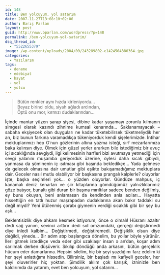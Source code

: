 ```yaml
---
id: 148
title: Ben yolcuyum, yol satarım
date: 2007-11-27T13:08:10+02:00
author: Barış Parlan
layout: post
guid: http://www.bparlan.com/wordpress/?p=148
permalink: /ben-yolcuyum-yol-satarim/
dsq_thread_id:
  - "5522655379"
image: /wp-content/uploads/2004/09/243289802-e1424504380364.jpg
categories:
  - Yazılarım
tags:
  - deneme
  - edebiyat
  - hayat
  - yol
  - yolcu
---
```

<div class="ttr_start">
</div>

> <p style="text-align: justify;">
>   Bütün renkler aynı hızda kirleniyordu&#8230;<br /> Beyaz birinci oldu, siyah ağladı ardından,<br /> Öptü onu mor, kırmızı dudaklarından&#8230;
> </p>

<p style="text-align: justify;">
  İçinde mantar yüzen şarap şişesi, dibine kadar yaşamayı zorunlu kılmanın simgesi olarak kazındı zihnime kumsal kenarında&#8230; Saklanamayacak &#8211; sabaha ekşiyecek olan duyguları ne kadar tüketebilirsek tüketmeliydik her an, biz bunun farkına varamadıkça tükeniyorduk kendi şişelerimizde. İntihar mektuplarımızı hep O&#8217;nun gözlerinin altına yazma isteği, sırf mezarlarımıza baka kalınsın diye. Ölmek için güzel yerler ararken bile istediğimiz bir avuç içi sıcaklığında sevgiydi, ilgi kelimesinin harfleri bizi avutmaya yetmediği için sevgi yalanını muşamba geriyorduk üzerine, öylesi daha sıcak gibiydi, yanmasa da şöminenin iç ısıtması gibi başında bekledikçe&#8230; Yada gelmese de gelecek olmasına dair umutlar gibi eşikte bakışamadığımız mektuplara dair. Geceler nasıl mutlu olabiliyor bir başkasına prangalı kalplerle? oluyorlar işte, başka seçimleri yok&#8230; o yüzden oluyorlar. Gündüze mahpus, iç kanamalı deniz kenarları ve şiir kitaplarına gömdüğümüz yalnızlıklarımız göze batıyor, bunaltı gibi duran bir başına mırıltılar sadece benden değilmiş, ey bunu okuyan, beni anlamasan da kendinden anla acıları&#8230; Hayatta hissettiğin en tatlı huzur maşrapadan dudaklarına akan bakır taddaki su değil miydi? Yeni ütülenmiş çorabı giymenin verdiği sıcaklık gibi bir şey bu aşk&#8230;
</p>

<p style="text-align: justify;">
  Beklentisizlik diye ahkam kesmek istiyorum, önce o olmalı! Hüsranı azaltır dedi sağ yanım, sevinci arttırır dedi sol omzumdaki, gerçeği değiştirmedi diye inledi kalbim&#8230; Değiştirmedi, değiştiremedi. Değişiklik olsun diye değildi, yinede&#8230; Bir adım atıp başlangıca dönelim, bu yollar böyle yürünür. İleri gitmek istedikçe veda eder gibi uzaklaşır insan o an&#8217;dan, koşar adım sarılmak derken düşüverir. Sıkılıp döndüğü anda arkasını, bütün gerçeklik hücum eder damarlarına. Hepsini silelim, hiç bir şeyi yazdığımı farz edelim ki her şeyi anlattığımı hissedin. Bilirsiniz, bir başladı mı kafiyeli geceler, her şeyi oluverirler hiç yoktan. Şimdilik aklım çok karışık, izninizle ben kaldırımda da yatarım, evet ben yolcuyum, yol satarım&#8230;
</p>

<div class="ttr_end">
</div>